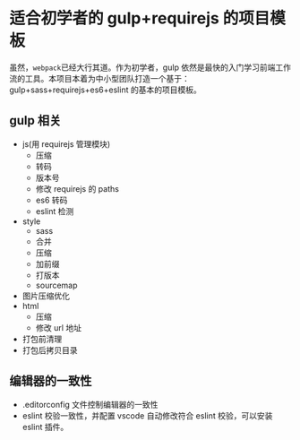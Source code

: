 # 适合初学者的 gulp+requirejs 的项目模板

虽然，`webpack`已经大行其道。作为初学者，gulp 依然是最快的入门学习前端工作流的工具。本项目本着为中小型团队打造一个基于：gulp+sass+requirejs+es6+eslint 的基本的项目模板。

## gulp 相关

* js(用 requirejs 管理模块)
  * 压缩
  * 转码
  * 版本号
  * 修改 requirejs 的 paths
  * es6 转码
  * eslint 检测
* style
  * sass
  * 合并
  * 压缩
  * 加前缀
  * 打版本
  * sourcemap
* 图片压缩优化
* html
  * 压缩
  * 修改 url 地址
* 打包前清理
* 打包后拷贝目录

## 编辑器的一致性

* .editorconfig 文件控制编辑器的一致性
* eslint 校验一致性，并配置 vscode 自动修改符合 eslint 校验，可以安装 eslint 插件。

##
